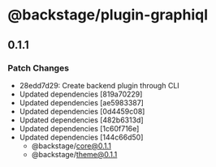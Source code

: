 # @backstage/plugin-graphiql

## 0.1.1
### Patch Changes

- 28edd7d29: Create backend plugin through CLI
- Updated dependencies [819a70229]
- Updated dependencies [ae5983387]
- Updated dependencies [0d4459c08]
- Updated dependencies [482b6313d]
- Updated dependencies [1c60f716e]
- Updated dependencies [144c66d50]
  - @backstage/core@0.1.1
  - @backstage/theme@0.1.1
